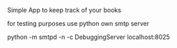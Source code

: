 Simple App to keep track of your books

for testing purposes use python own smtp server

python -m smtpd -n -c DebuggingServer localhost:8025
